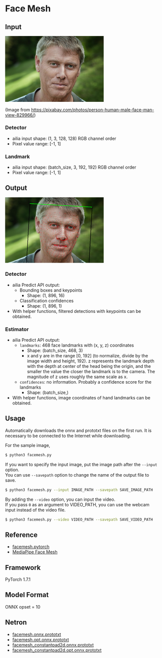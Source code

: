 # Face Mesh

## Input

<img src="man.jpg" width="320px">

(Image from https://pixabay.com/photos/person-human-male-face-man-view-829966/)

### Detector

- ailia input shape: (1, 3, 128, 128) RGB channel order
- Pixel value range: [-1, 1]

### Landmark

- ailia input shape: (batch_size, 3, 192, 192) RGB channel order
- Pixel value range: [-1, 1]

## Output

<img src="output.png" width="320px">

### Detector

- ailia Predict API output:
  - Bounding boxes and keypoints
    - Shape: (1, 896, 16)
  - Classification confidences
    - Shape: (1, 896, 1)
- With helper functions, filtered detections with keypoints can be obtained.

### Estimator

- ailia Predict API output:
  - `landmarks`: 468 face landmarks with (x, y, z) coordinates
    - Shape: (batch_size, 468, 3)
    - x and y are in the range [0, 192] (to normalize, divide by the image width
    and height, 192). z represents the landmark depth with the depth at center
    of the head being the origin, and the smaller the value the closer the
    landmark is to the camera. The magnitude of z uses roughly the same scale as
    x.
  - `confidences`: no information. Probably a confidence score for the landmarks
    - Shape: (batch_size,)
- With helper functions, image coordinates of hand landmarks can be obtained.

## Usage

Automatically downloads the onnx and prototxt files on the first run.
It is necessary to be connected to the Internet while downloading.

For the sample image,
``` bash
$ python3 facemesh.py 
```

If you want to specify the input image, put the image path after the `--input` option.  
You can use `--savepath` option to change the name of the output file to save.
```bash
$ python3 facemesh.py --input IMAGE_PATH --savepath SAVE_IMAGE_PATH
```

By adding the `--video` option, you can input the video.   
If you pass `0` as an argument to VIDEO_PATH, you can use the webcam input instead of the video file.
```bash
$ python3 facemesh.py --video VIDEO_PATH --savepath SAVE_VIDEO_PATH
```

## Reference

- [facemesh.pytorch](https://github.com/thepowerfuldeez/facemesh.pytorch)
- [MediaPipe Face Mesh](https://google.github.io/mediapipe/solutions/face_mesh)

## Framework

PyTorch 1.7.1


## Model Format

ONNX opset = 10

## Netron

- [facemesh.onnx.prototxt](https://netron.app/?url=https://storage.googleapis.com/ailia-models/facemesh/facemesh.onnx.prototxt)
- [facemesh.opt.onnx.prototxt](https://netron.app/?url=https://storage.googleapis.com/ailia-models/facemesh/facemesh.onnx.prototxt)
- [facemesh_constantpad2d.onnx.prototxt](https://netron.app/?url=https://storage.googleapis.com/ailia-models/facemesh/facemesh_constantpad2d.onnx.prototxt)
- [facemesh_constantpad2d.opt.onnx.prototxt](https://netron.app/?url=https://storage.googleapis.com/ailia-models/facemesh/facemesh_constantpad2d.opt.onnx.prototxt)



